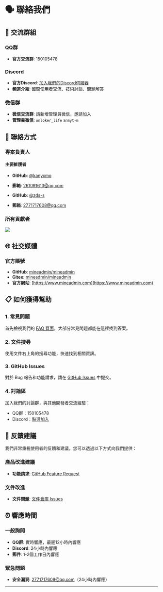 # 🗣️ 聯絡我們

## 💬 交流群組

### QQ群
- **官方交流群**: 150105478

### Discord
- **官方Discord**: [加入我們的Discord伺服器](https://discord.gg/9jEyY6SC)
- **頻道介紹**: 國際使用者交流、技術討論、問題解答

### 微信群
- **微信交流群**: 請新增管理員微信，邀請加入
- **管理員微信**: `onloker_life` `anmyt-m`

## 📧 聯絡方式

### 專案負責人

#### 主要維護者

- **GitHub**: [@kanyxmo](https://github.com/kanyxmo)
- **郵箱**: 261091613@qq.com

- **GitHub**: [@zds-s](https://github.com/zds-s)
- **郵箱**: 2771717608@qq.com

### 所有貢獻者

<img src="https://contrib.rocks/image?repo=mineadmin/mineadmin" />

## 🌐 社交媒體

### 官方賬號
- **GitHub**: [mineadmin/mineadmin](https://github.com/mineadmin/mineadmin)
- **Gitee**: [mineadmin/mineadmin](https://gitee.com/mineadmin/mineadmin)
- **官方網站**: [https://www.mineadmin.com](https://www.mineadmin.com)

## 📋 如何獲得幫助

### 1. 常見問題
首先檢視我們的 [FAQ 頁面](/faq/)，大部分常見問題都能在這裡找到答案。

### 2. 文件搜尋
使用文件右上角的搜尋功能，快速找到相關資訊。

### 3. GitHub Issues
對於 Bug 報告和功能請求，請在 [GitHub Issues](https://github.com/mineadmin/mineadmin/issues) 中提交。

### 4. 討論區
加入我們的討論群，與其他開發者交流經驗：
- QQ群：150105478
- Discord：[點選加入](https://discord.gg/9jEyY6SC)

## 📝 反饋建議

我們非常重視使用者的反饋和建議，您可以透過以下方式向我們提供：

### 產品改進建議
- **功能請求**: [GitHub Feature Request](https://github.com/mineadmin/mineadmin/issues/new)

### 文件改進
- **文件問題**: [文件倉庫 Issues](https://github.com/mineadmin/doc-v3/issues)


## ⏰ 響應時間

### 一般詢問
- **QQ群**: 實時響應，最遲12小時內響應
- **Discord**: 24小時內響應
- **郵件**: 1-2個工作日內響應

### 緊急問題
- **安全漏洞**: 2771717608@qq.com（24小時內響應）

---